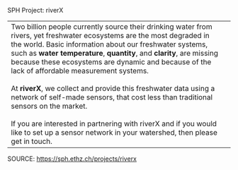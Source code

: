 SPH Project: riverX
<table><tbody><tr><td>Two billion people currently source their drinking water from rivers, yet freshwater ecosystems are the most degraded in the world. Basic information about our freshwater systems, such as <strong>water temperature</strong>, <strong>quantity</strong>, and <strong>clarity</strong>, are missing because these ecosystems are dynamic and because of the lack of affordable measurement systems.<br/>
<br/>
At <strong>riverX</strong>, we collect and provide this freshwater data using a network of self-made sensors, that cost less than traditional sensors on the market.<br/>
<br/>
If you are interested in partnering with riverX and if you would like to set up a sensor network in your watershed, then please get in touch.</td><td></td></tr></tbody></table>

  


SOURCE: https://sph.ethz.ch/projects/riverx